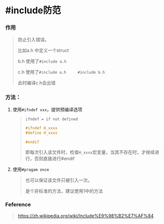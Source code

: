 #   #include防范

### 作用

>  防止引入错误。
>
> 比如a.h 中定义一个struct
>
> b.h 使用了`#include a.h`
>
> c.h 使用了`#include a.h     #include b.h`
>
> 此时编译c.h会出错

### 方法：

1. 使用`#ifndef xxx`，提供预编译选项

   > `ifndef = if not defined`
   >
   > ```c++
   > #ifndef H_xxxx
   > #define H_xxxx
   > 
   > #endif
   > ```
   >
   > 即每次引入该文件时，检查`H_xxxx`宏变量，当其不存在时，才继续进行，否则直接进行#endif

2. 使用`#pragam once`

   > 也可以保证该文件只被引入一次。
   >
   > 是个非标准的方法，建议使用1中的方法

### Feference

> https://zh.wikipedia.org/wiki/Include%E9%98%B2%E7%AF%84

